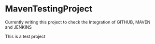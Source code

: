 # MavenTestingProject

Currently writing this project to check the Integration of GITHUB, MAVEN and JENKINS

This is a test project
